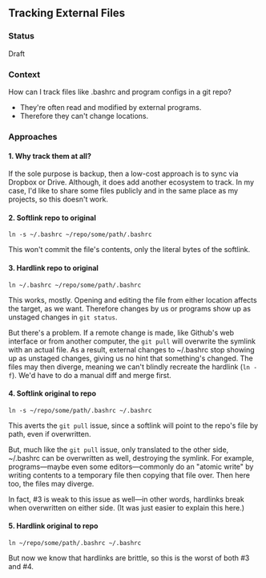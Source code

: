 ## Tracking External Files

### Status

Draft

### Context

How can I track files like .bashrc and program configs in a git repo?

- They're often read and modified by external programs.
- Therefore they can't change locations.

### Approaches

#### 1. Why track them at all?

If the sole purpose is backup, then a low-cost approach is to sync via Dropbox or Drive. Although, it does add another ecosystem to track. In my case, I'd like to share some files publicly and in the same place as my projects, so this doesn't work.

#### 2. Softlink repo to original

    ln -s ~/.bashrc ~/repo/some/path/.bashrc
    
This won't commit the file's contents, only the literal bytes of the softlink.

#### 3. Hardlink repo to original

    ln ~/.bashrc ~/repo/some/path/.bashrc
    
This works, mostly. Opening and editing the file from either location affects the target, as we want. Therefore changes by us or programs show up as unstaged changes in `git status`.

But there's a problem. If a remote change is made, like Github's web interface or from another computer, the `git pull` will overwrite the symlink with an actual file. As a result, external changes to ~/.bashrc stop showing up as unstaged changes, giving us no hint that something's changed. The files may then diverge, meaning we can't blindly recreate the hardlink (`ln -f`). We'd have to do a manual diff and merge first.

#### 4. Softlink original to repo

    ln -s ~/repo/some/path/.bashrc ~/.bashrc
    
This averts the `git pull` issue, since a softlink will point to the repo's file by path, even if overwritten.

But, much like the `git pull` issue, only translated to the other side, ~/.bashrc can be overwritten as well, destroying the symlink. For example, programs—maybe even some editors—commonly do an "atomic write" by writing contents to a temporary file then copying that file over. Then here too, the files may diverge.

In fact, #3 is weak to this issue as well—in other words, hardlinks break when overwritten on either side. (It was just easier to explain this here.)

#### 5. Hardlink original to repo

    ln ~/repo/some/path/.bashrc ~/.bashrc

But now we know that hardlinks are brittle, so this is the worst of both #3 and #4.
